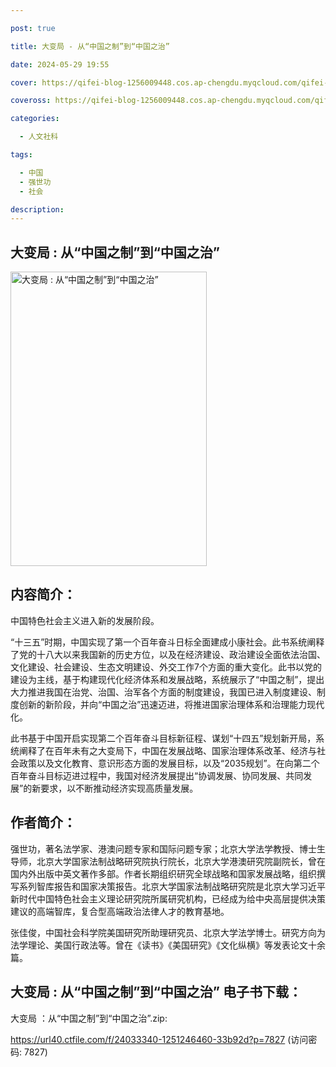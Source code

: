 ```yaml
---

post: true

title: 大变局 - 从“中国之制”到“中国之治”

date: 2024-05-29 19:55

cover: https://qifei-blog-1256009448.cos.ap-chengdu.myqcloud.com/qifei-blog/64f42d35661c6c8e5405d950.jpg

coveross: https://qifei-blog-1256009448.cos.ap-chengdu.myqcloud.com/qifei-blog/64f42d35661c6c8e5405d950.jpg

categories:

  - 人文社科

tags:

  - 中国
  - 强世功
  - 社会

description:
---
```


## 大变局 : 从“中国之制”到“中国之治”
<img alt="大变局 : 从“中国之制”到“中国之治” " class="aligncenter loaded" data-was-processed="true" decoding="async" fetchpriority="high" height="471" src="https://qifei-blog-1256009448.cos.ap-chengdu.myqcloud.com/qifei-blog/64f42d35661c6c8e5405d950.jpg" style="cursor: zoom-in;" width="314"/>

## 内容简介：

中国特色社会主义进入新的发展阶段。

“十三五”时期，中国实现了第一个百年奋斗日标全面建成小康社会。此书系统阐释了党的十八大以来我国新的历史方位，以及在经济建设、政治建设全面依法治国、文化建设、社会建设、生态文明建设、外交工作7个方面的重大变化。此书以党的建设为主线，基于构建现代化经济体系和发展战略，系统展示了“中国之制”，提出大力推进我国在治党、治国、治军各个方面的制度建设，我国已进入制度建设、制度创新的新阶段，并向“中国之治”迅速迈进，将推进国家治理体系和治理能力现代化。

此书基于中国开启实现第二个百年奋斗目标新征程、谋划“十四五”规划新开局，系统阐释了在百年未有之大变局下，中国在发展战略、国家治理体系改革、经济与社会政策以及文化教育、意识形态方面的发展目标，以及“2035规划”。在向第二个百年奋斗目标迈进过程中，我国对经济发展提出“协调发展、协同发展、共同发展”的新要求，以不断推动经济实现高质量发展。

## 作者简介：

强世功，著名法学家、港澳问题专家和国际问题专家；北京大学法学教授、博士生导师，北京大学国家法制战略研究院执行院长，北京大学港澳研究院副院长，曾在国内外出版中英文著作多部。作者长期组织研究全球战略和国家发展战略，组织撰写系列智库报告和国家决策报告。北京大学国家法制战略研究院是北京大学习近平新时代中国特色社会主义理论研究院所属研究机构，已经成为给中央高层提供决策建议的高端智库，复合型高端政治法律人才的教育基地。

张佳俊，中国社会科学院美国研究所助理研究员、北京大学法学博士。研究方向为法学理论、美国行政法等。曾在《读书》《美国研究》《文化纵横》等发表论文十余篇。

## 大变局 : 从“中国之制”到“中国之治” 电子书下载：

大变局 ：从“中国之制”到“中国之治”.zip: 

https://url40.ctfile.com/f/24033340-1251246460-33b92d?p=7827 (访问密码: 7827)

